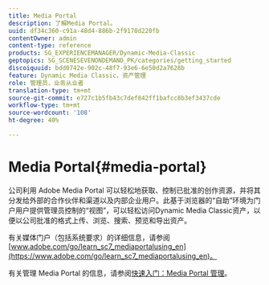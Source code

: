 ```yaml
---
title: Media Portal
description: 了解Media Portal。
uuid: df34c360-c91a-48d4-886b-2f9178d220fb
contentOwner: admin
content-type: reference
products: SG_EXPERIENCEMANAGER/Dynamic-Media-Classic
geptopics: SG_SCENESEVENONDEMAND_PK/categories/getting_started
discoiquuid: bdd0742e-902c-48f7-93e6-6e50d2a7628b
feature: Dynamic Media Classic，资产管理
role: 管理员，业务从业者
translation-type: tm+mt
source-git-commit: e727c1b5fb43c7def842ff1bafcc8b3ef3437cde
workflow-type: tm+mt
source-wordcount: '108'
ht-degree: 40%

---
```



# Media Portal{#media-portal}

公司利用 Adobe Media Portal 可以轻松地获取、控制已批准的创作资源，并将其分发给外部的合作伙伴和渠道以及内部企业用户。此基于浏览器的“自助”环境为门户用户提供管理员控制的“视图”，可以轻松访问Dynamic Media Classic资产，以便以公司批准的格式上传、浏览、搜索、预览和导出资产。

有关媒体门户（包括系统要求）的详细信息，请参阅[www.adobe.com/go/learn_sc7_mediaportalusing_en](https://www.adobe.com/go/learn_sc7_mediaportalusing_en)。

有关管理 Media Portal 的信息，请参阅[快速入门：Media Portal 管理](quick-start-media-portal-administration.md#quick_start_media_portal_administration)。
